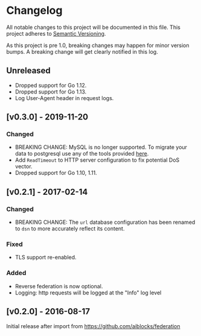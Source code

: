 # Changelog

All notable changes to this project will be documented in this
file.  This project adheres to [Semantic Versioning](http://semver.org/).

As this project is pre 1.0, breaking changes may happen for minor version
bumps.  A breaking change will get clearly notified in this log.

## Unreleased

* Dropped support for Go 1.12.
* Dropped support for Go 1.13.
* Log User-Agent header in request logs.

## [v0.3.0] - 2019-11-20

### Changed

- BREAKING CHANGE: MySQL is no longer supported. To migrate your data to postgresql use any of the tools provided [here](https://wiki.postgresql.org/wiki/Converting_from_other_Databases_to_PostgreSQL#MySQL).
- Add `ReadTimeout` to HTTP server configuration to fix potential DoS vector.
- Dropped support for Go 1.10, 1.11.

## [v0.2.1] - 2017-02-14

### Changed

- BREAKING CHANGE: The `url` database configuration has been renamed to `dsn` to more accurately reflect its content.

### Fixed

- TLS support re-enabled.

### Added

- Reverse federation is now optional.
- Logging:  http requests will be logged at the "Info" log level

## [v0.2.0] - 2016-08-17

Initial release after import from https://github.com/aiblocks/federation

[Unreleased]: https://github.com/aiblocks/go/compare/federation-v0.2.0...master
